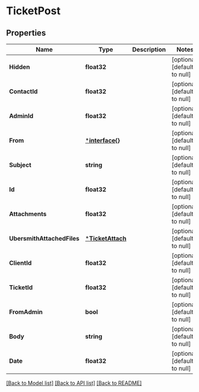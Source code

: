 # TicketPost

## Properties
Name | Type | Description | Notes
------------ | ------------- | ------------- | -------------
**Hidden** | **float32** |  | [optional] [default to null]
**ContactId** | **float32** |  | [optional] [default to null]
**AdminId** | **float32** |  | [optional] [default to null]
**From** | [***interface{}**](interface{}.md) |  | [optional] [default to null]
**Subject** | **string** |  | [optional] [default to null]
**Id** | **float32** |  | [optional] [default to null]
**Attachments** | **float32** |  | [optional] [default to null]
**UbersmithAttachedFiles** | [***TicketAttach**](TicketAttach.md) |  | [optional] [default to null]
**ClientId** | **float32** |  | [optional] [default to null]
**TicketId** | **float32** |  | [optional] [default to null]
**FromAdmin** | **bool** |  | [optional] [default to null]
**Body** | **string** |  | [optional] [default to null]
**Date** | **float32** |  | [optional] [default to null]

[[Back to Model list]](../README.md#documentation-for-models) [[Back to API list]](../README.md#documentation-for-api-endpoints) [[Back to README]](../README.md)


